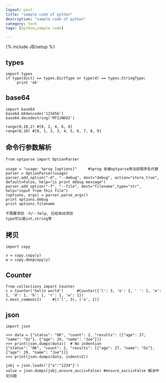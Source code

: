 ```yaml
---
layout: post
title: "sample code of python"
description: "sample code of python"
category: tech
tags: [python,sample code]

---
```

{% include JB/setup %}

## types 

    import types
    if type(dict) == types.DictType or type(d) == types.StringType:
         print 'ok'

## base64 

    import base64
    base64.b64encode('123456')
    base64.decodestring('MTIzNDU2')

    range(0,10,2) #[0, 2, 4, 6, 8]
    range(0,10) #[0, 1, 2, 3, 4, 5, 6, 7, 8, 9]

## 命令行参数解析 

    from optparse import OptionParser

    usage = "usage: %prog [options]"     #%prog 会被optparse用当前程序名代替
    parser = OptionParser(usage)
    parser.add_option("-d", "--debug", dest="debug", action="store_true", default=False, help="is print debug message")
    parser.add_option("-f", "--file", dest="filename",type="str", help="input from this file")
    (options, args) = parser.parse_args()
    print options.debug
    print options.filename

    不需要添加 -h/--help, 已经自动添加
    type可以是int,string等

## 拷贝 

    import copy

    x = copy.copy(y)
    w = copy.deepcopy(y)

## Counter 

    from collections import Counter 
    c = Counter('hello world')      #Counter({'l': 3, 'o': 2, ' ': 1, 'e': 1, 'd': 1, 'h': 1, 'r': 1, 'w': 1}) 
    c.most_common(2)     #[('l', 3), ('o', 2)]

## json 

    import json

    >>> data = {"status": "OK", "count": 2, "results": [{"age": 27, "name": "Oz"}, {"age": 29, "name": "Joe"}]}
    >>> print(json.dumps(data))  # No indention
    {"status": "OK", "count": 2, "results": [{"age": 27, "name": "Oz"}, {"age": 29, "name": "Joe"}]}
    >>> print(json.dumps(data, indent=2))

    jobj = json.loads('{"a":"1234"}')
    value = json.dumps(jobj,ensure_ascii=False) #ensure_ascii=False 解决中文问题


